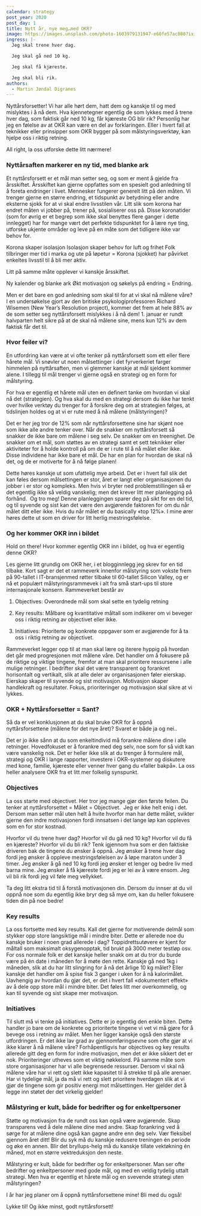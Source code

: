 ```yaml
---
calendar: strategy
post_year: 2020
post_day: 1
title: Nytt år, nye meg…med OKR?
image: https://images.unsplash.com/photo-1603979131947-e60fe57ac080?ixid=MXwxMjA3fDB8MHxwaG90by1wYWdlfHx8fGVufDB8fHw%3D&ixlib=rb-1.2.1&auto=format&fit=crop&w=1770&q=80
ingress: |-
  Jeg skal trene hver dag. 

  Jeg skal gå ned 10 kg. 

  Jeg skal få kjæreste.

  Jeg skal bli rik.
authors:
  - Martin Jøndal Digranes
---
```

Nyttårsforsetter! Vi har alle hørt dem, hatt dem og kanskje til og med mislyktes i å nå dem. Hva kjennetegner egentlig de som lykkes med å trene hver dag, som faktisk går ned 10 kg, får kjæreste OG blir rik? Personlig har jeg en følelse av at OKR kan være en del av forklaringen. Eller i hvert fall at teknikker eller prinsipper som OKR bygger på som målstyringsverktøy, kan hjelpe oss i riktig retning. 

All right, la oss utforske dette litt nærmere!

### Nyttårsaften markerer en ny tid, med blanke ark

Et nyttårsforsett er et mål man setter seg, og som er ment å gjelde fra årsskiftet. Årsskiftet kan gjerne oppfattes som en spesielt god anledning til å foreta endringer i livet. Mennesker fungerer generelt litt på den måten. Vi trenger gjerne en større endring, et tidspunkt av betydning eller andre eksterne sjokk for at vi skal endre livsstilen vår. Litt slik som korona har endret måten vi jobber på, trener på, sosialiserer oss på. Disse koronatider (som for øvrig er et begrep som ikke skal benyttes flere ganger i dette innlegget) har for mange vært det perfekte tidspunktet for å lære nye ting, utforske ukjente områder og leve på en måte som det tidligere ikke var behov for. 



Korona skaper isolasjon Isolasjon skaper behov for luft og frihet Folk tilbringer mer tid i marka og ute på løpetur = Korona (sjokket) har påvirket enkeltes livsstil til å bli mer aktiv.

Litt på samme måte opplever vi kanskje årsskiftet. 

Ny kalender og blanke ark Økt motivasjon og søkelys på endring = Endring. 

Men er det bare en god anledning som skal til for at vi skal nå målene våre? I en undersøkelse gjort av den britiske psykologiprofessoren Richard Wisemen (New Year’s Resolution project), kommer det frem at hele 88% av de som setter seg nyttårsforsett mislykkes i å nå dem! 1. januar er rundt halvparten helt sikre på at de skal nå målene sine, mens kun 12% av dem faktisk får det til. 

### Hvor feiler vi?

En utfordring kan være at vi ofte tenker på nyttårsforsett som ett eller flere hårete mål. Vi snøvler ut noen målsettinger i det fyrverkeriet farger himmelen på nyttårsaften, men vi glemmer kanskje at mål sjeldent kommer alene. I tillegg til mål trenger vi gjerne også en strategi og en form for målstyring. 

For hva er egentlig et hårete mål uten en definert tanke om hvordan vi skal nå det (strategien). Og hva skal du med en strategi dersom du ikke har tenkt over hvilke verktøy du trenger for å forsikre deg om at strategien følges, at tidslinjen holdes og at vi er rute med å nå målene (målstyringen)? 

Det er her jeg tror de 12% som når nyttårsforsettene sine har skjønt noe som ikke alle andre tenker over. Når de snakker om nyttårsforsett så snakker de ikke bare om målene i seg selv. De snakker om en treenighet. De snakker om et mål, som støttes av en strategi samt et sett teknikker eller aktiviteter for å holde kontroll på om de er i rute til å nå målet eller ikke. Disse individene har ikke bare et mål. De har en plan for hvordan de skal nå det, og de er motiverte for å nå følge planen!

Dette høres kanskje ut som ufattelig mye arbeid. Det er i hvert fall slik det kan føles dersom målsettingen er stor, året er langt eller organisasjonen du jobber i er stor og kompleks. Men hvis vi bryter ned problemstillingen så er det egentlig ikke så veldig vanskelig; men det krever litt mer planlegging på forhånd.  Og tro meg! Denne planleggingen sparer deg på sikt for en del tid, og til syvende og sist kan det være den avgjørende faktoren for om du når målet ditt eller ikke. Hvis du når målet er du basically «top 12%». I mine ører høres dette ut som en driver for litt herlig mestringsfølelse. 

### Og her kommer OKR inn i bildet

Hold on there! Hvor kommer egentlig OKR inn i bildet, og hva er egentlig denne OKR?

Les gjerne litt grundig om OKR her, i et blogginnlegg jeg skrev for en tid tilbake. Kort sagt er det et rammeverk innenfor målstyring som vokste frem på 90-tallet i IT-bransjenmed røtter tilbake til 60-tallet Silicon Valley, og er nå et populært målstyringsrammevek i alt fra små start-ups til store internasjonale konsern. Rammeverket består av

1) Objectives: Overordnede mål som skal sette en tydelig retning

2) Key results: Målbare og kvantitative måltall som indikerer om vi beveger oss i riktig retning av objectivet eller ikke. 

3) Initiatives: Prioriterte og konkrete oppgaver som er avgjørende for å ta oss i riktig retning av objectivet. 

Rammeverket legger opp til at man skal lære og iterere hyppig på hvordan det går med progresjonen mot målene våre. Det handler om å fokusere på de riktige og viktige tingene, fremfor at man skal prioritere ressursene i alle mulige retninger. I bedrifter skal det være transparent og forankret horisontalt og vertikalt, slik at alle deler av organisasjonen føler eierskap. Eierskap skaper til syvende og sist motivasjon. Motivasjon skaper handlekraft og resultater. Fokus, prioriteringer og motivasjon skal sikre at vi lykkes. 

### OKR + Nyttårsforsetter = Sant?

Så da er vel konklusjonen at du skal bruke OKR for å oppnå nyttårsforsettene (målene for det nye året)? Svaret er både ja og nei..

Det er jo ikke sånn at du som enkeltindivid må forankre målene dine i alle retninger. Hovedfokuset er å forankre med deg selv, noe som for så vidt kan være vanskelig nok. Det er heller ikke slik at du trenger å formulere mål, strategi og OKR i lange rapporter, investere i OKR-systemer og diskutere med kone, familie, kjæreste eller venner hver gang du «faller bakpå». La oss heller analysere OKR fra et litt mer folkelig synspunkt. 

### Objectives

La oss starte med objectivet. Her tror jeg mange gjør den første feilen. Du tenker at nyttårsforsettet = Målet = Objectivet.  Jeg er ikke helt enig i det. Dersom man setter mål uten helt å hvite hvorfor man har dette målet, svikter gjerne den indre motivasjonen fordi innsatsen i det lange løp kan oppleves som en for stor kostnad. 

Hvorfor vil du trene hver dag? Hvorfor vil du gå ned 10 kg? Hvorfor vil du få en kjæreste? Hvorfor vil du bli rik? Tenk igjennom hva som er den faktiske driveren bak de tingene du ønsker å oppnå. Jeg ønsker å trene hver dag fordi jeg ønsker å oppleve mestringsfølelsen av å løpe maraton under 3 timer. Jeg ønsker å gå ned 10 kg fordi jeg ønsker et lenger og bedre liv med barna mine. Jeg ønsker å få kjæreste fordi jeg er lei av å være ensom. Jeg vil bli rik fordi jeg vil føle meg vellykket. 

Ta deg litt ekstra tid til å forstå motivasjonen din. Dersom du innser at du vil oppnå noe som du egentlig ikke bryr deg så mye om, kan du heller fokusere tiden din på noe bedre!

### Key results

La oss fortsette med key results. Kall det gjerne for motiverende delmål som stykker opp store langsiktige mål i mindre biter. Dette er allerede noe du kanskje bruker i noen grad allerede i dag? Toppidrettsutøvere er kjent for måltall som maksimalt oksygenopptak, tid brukt på 3000 meter testløp osv. For oss normale folk er det kanskje heller snakk om at du tror du burde være på én date i måneden for å møte den rette. Kanskje gå ned 1kg i måneden, slik at du har litt slingring for å nå det årlige 10 kg målet? Eller kanskje det handler om å spise fisk 3 ganger i uken for å nå kalorimålet. Uavhengig av hvordan du gjør det, er det i hvert fall «dokumentert effekt» av å dele opp store mål i mindre biter. Det føles litt mer overkommelig, og kan til syvende og sist skape mer motivasjon. 

### Initiatives

Til slutt må vi tenke på initiatives. Dette er jo egentlig den enkle biten. Dette handler jo bare om de konkrete og prioriterte tingene vi vet vi må gjøre for å bevege oss i retning av målet. Men her ligger kanskje også den største utfordringen. Er det ikke lav grad av gjennomføringsevne som ofte gjør at vi ikke klarer å nå målene våre? Forhåpentligvis har objectives og key results allerede gitt deg en form for indre motivasjon, men det er ikke sikkert det er nok. Prioriteringer utheves som et viktig nøkkelord. På samme måte som store organisasjoner har vi alle begrensede ressurser. Dersom vi skal nå målene våre har vi rett og slett ikke kapasitet til å strekke til på alle arenaer. Har vi tydelige mål, ja da må vi rett og slett prioritere hverdagen slik at vi gjør de tingene som gir positiv energi mot målsettingen. Her gjelder det å legge inn støtet der det virkelig gjelder!

### Målstyring er kult, både for bedrifter og for enkeltpersoner

Støtte og motivasjon fra de rundt oss kan også være avgjørende. Skap transparens ved å dele målene dine med andre. Skap forankring ved å sørge for at målene dine også kan gagne andre enn deg selv. Vær fleksibel gjennom året ditt! Blir du syk må du kanskje redusere treningen én periode og øke en annen. Blir det bryllups-helg må du kanskje tillate vektøkning én måned, mot en større vektreduksjon den neste. 

Målstyring er kult, både for bedrifter og for enkeltpersoner. Man ser ofte bedrifter og enkeltpersoner med gode mål, og med en veldig tydelig uttalt strategi. Men hva er egentlig et hårete mål og en svevende strategi uten målstyringen? 

I år har jeg planer om å oppnå nyttårsforsettene mine! Bli med du også!

Lykke til! Og ikke minst, godt nyttårsforsett!